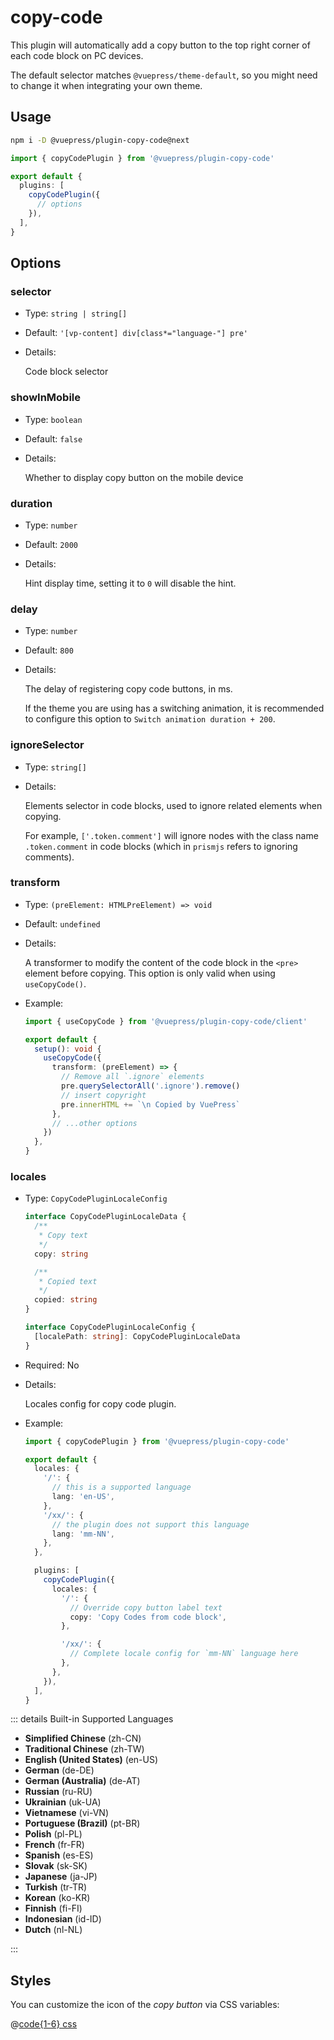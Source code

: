 # copy-code

<NpmBadge package="@vuepress/plugin-copy-code" />

This plugin will automatically add a copy button to the top right corner of each code block on PC devices.

The default selector matches `@vuepress/theme-default`, so you might need to change it when integrating your own theme.

## Usage

```bash
npm i -D @vuepress/plugin-copy-code@next
```

```ts
import { copyCodePlugin } from '@vuepress/plugin-copy-code'

export default {
  plugins: [
    copyCodePlugin({
      // options
    }),
  ],
}
```

## Options

### selector

- Type: `string | string[]`
- Default: `'[vp-content] div[class*="language-"] pre'`
- Details:

  Code block selector

### showInMobile

- Type: `boolean`
- Default: `false`
- Details:

  Whether to display copy button on the mobile device

### duration

- Type: `number`
- Default: `2000`
- Details:

  Hint display time, setting it to `0` will disable the hint.

### delay

- Type: `number`
- Default: `800`
- Details:

  The delay of registering copy code buttons, in ms.

  If the theme you are using has a switching animation, it is recommended to configure this option to `Switch animation duration + 200`.

### ignoreSelector

- Type: `string[]`
- Details:

  Elements selector in code blocks, used to ignore related elements when copying.

  For example, `['.token.comment']` will ignore nodes with the class name `.token.comment` in code blocks (which in `prismjs` refers to ignoring comments).

### transform <Badge type="tip" text="Composables API Only" />

- Type: `(preElement: HTMLPreElement) => void`
- Default: `undefined`
- Details:

  A transformer to modify the content of the code block in the `<pre>` element before copying. This option is only valid when using `useCopyCode()`.

- Example:

  ```ts
  import { useCopyCode } from '@vuepress/plugin-copy-code/client'

  export default {
    setup(): void {
      useCopyCode({
        transform: (preElement) => {
          // Remove all `.ignore` elements
          pre.querySelectorAll('.ignore').remove()
          // insert copyright
          pre.innerHTML += `\n Copied by VuePress`
        },
        // ...other options
      })
    },
  }
  ```

### locales

- Type: `CopyCodePluginLocaleConfig`

  ```ts
  interface CopyCodePluginLocaleData {
    /**
     * Copy text
     */
    copy: string

    /**
     * Copied text
     */
    copied: string
  }

  interface CopyCodePluginLocaleConfig {
    [localePath: string]: CopyCodePluginLocaleData
  }
  ```

- Required: No

- Details:

  Locales config for copy code plugin.

- Example:

  ```ts
  import { copyCodePlugin } from '@vuepress/plugin-copy-code'

  export default {
    locales: {
      '/': {
        // this is a supported language
        lang: 'en-US',
      },
      '/xx/': {
        // the plugin does not support this language
        lang: 'mm-NN',
      },
    },

    plugins: [
      copyCodePlugin({
        locales: {
          '/': {
            // Override copy button label text
            copy: 'Copy Codes from code block',
          },

          '/xx/': {
            // Complete locale config for `mm-NN` language here
          },
        },
      }),
    ],
  }
  ```

::: details Built-in Supported Languages

- **Simplified Chinese** (zh-CN)
- **Traditional Chinese** (zh-TW)
- **English (United States)** (en-US)
- **German** (de-DE)
- **German (Australia)** (de-AT)
- **Russian** (ru-RU)
- **Ukrainian** (uk-UA)
- **Vietnamese** (vi-VN)
- **Portuguese (Brazil)** (pt-BR)
- **Polish** (pl-PL)
- **French** (fr-FR)
- **Spanish** (es-ES)
- **Slovak** (sk-SK)
- **Japanese** (ja-JP)
- **Turkish** (tr-TR)
- **Korean** (ko-KR)
- **Finnish** (fi-FI)
- **Indonesian** (id-ID)
- **Dutch** (nl-NL)

:::

## Styles

You can customize the icon of the _copy button_ via CSS variables:

@[code{1-6} css](@vuepress/plugin-copy-code/src/client/styles/vars.css)
